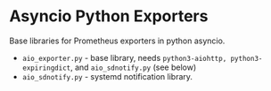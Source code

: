 Asyncio Python Exporters
========================

Base libraries for Prometheus exporters in python asyncio.

 * `aio_exporter.py` - base library, needs `python3-aiohttp, python3-expiringdict`, and `aio_sdnotify.py` (see below)
 * `aio_sdnotify.py` - systemd notification library.
